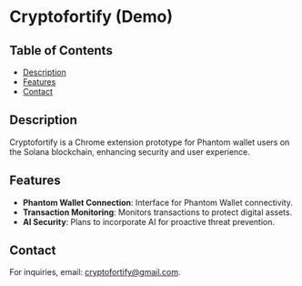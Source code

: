 # Cryptofortify (Demo)

## Table of Contents
- [Description](#description)
- [Features](#features)
- [Contact](#contact)

## Description
Cryptofortify is a Chrome extension prototype for Phantom wallet users on the Solana blockchain, enhancing security and user experience.

## Features
- **Phantom Wallet Connection**: Interface for Phantom Wallet connectivity.
- **Transaction Monitoring**: Monitors transactions to protect digital assets.
- **AI Security**: Plans to incorporate AI for proactive threat prevention.

## Contact
For inquiries, email: cryptofortify@gmail.com.

